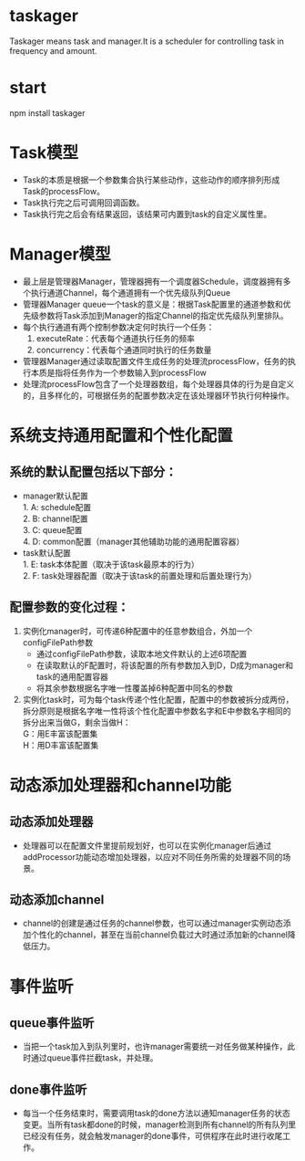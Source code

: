 # taskager
Taskager means task and manager.It is a scheduler for controlling task in frequency and amount.

# start 
npm install taskager

# Task模型

* Task的本质是根据一个参数集合执行某些动作，这些动作的顺序排列形成Task的processFlow。  
* Task执行完之后可调用回调函数。  
* Task执行完之后会有结果返回，该结果可内置到task的自定义属性里。  

# Manager模型

* 最上层是管理器Manager，管理器拥有一个调度器Schedule，调度器拥有多个执行通道Channel，每个通道拥有一个优先级队列Queue  
* 管理器Manager queue一个task的意义是：根据Task配置里的通道参数和优先级参数将Task添加到Manager的指定Channel的指定优先级队列里排队。  
* 每个执行通道有两个控制参数决定何时执行一个任务：  
  1. executeRate：代表每个通道执行任务的频率  
  2. concurrency：代表每个通道同时执行的任务数量  
* 管理器Manager通过读取配置文件生成任务的处理流processFlow，任务的执行本质是指将任务作为一个参数输入到processFlow  
* 处理流processFlow包含了一个处理器数组，每个处理器具体的行为是自定义的，且多样化的，可根据任务的配置参数决定在该处理器环节执行何种操作。  

# 系统支持通用配置和个性化配置
## 系统的默认配置包括以下部分：
* manager默认配置  
      1. A: schedule配置  
      2. B: channel配置  
      3. C: queue配置  
      4. D: common配置（manager其他辅助功能的通用配置容器）  
* task默认配置  
      1. E: task本体配置（取决于该task最原本的行为）  
      2. F: task处理器配置（取决于该task的前置处理和后置处理行为）  
## 配置参数的变化过程：
1. 实例化manager时，可传递6种配置中的任意参数组合，外加一个configFilePath参数  
   * 通过configFilePath参数，读取本地文件默认的上述6项配置  
   * 在读取默认的F配置时，将该配置的所有参数加入到D，D成为manager和task的通用配置容器  
   * 将其余参数根据名字唯一性覆盖掉6种配置中同名的参数  
2. 实例化task时，可为每个task传递个性化配置，配置中的参数被拆分成两份，拆分原则是根据名字唯一性将该个性化配置中参数名字和E中参数名字相同的拆分出来当做G，剩余当做H：  
   G：用E丰富该配置集  
   H：用D丰富该配置集  
# 动态添加处理器和channel功能
## 动态添加处理器
* 处理器可以在配置文件里提前规划好，也可以在实例化manager后通过addProcessor功能动态增加处理器，以应对不同任务所需的处理器不同的场景。
## 动态添加channel
* channel的创建是通过任务的channel参数，也可以通过manager实例动态添加个性化的channel，甚至在当前channel负载过大时通过添加新的channel降低压力。

# 事件监听
## queue事件监听
* 当把一个task加入到队列里时，也许manager需要统一对任务做某种操作，此时通过queue事件拦截task，并处理。
## done事件监听
* 每当一个任务结束时，需要调用task的done方法以通知manager任务的状态变更。当所有task都done的时候，manager检测到所有channel的所有队列里已经没有任务，就会触发manager的done事件，可供程序在此时进行收尾工作。
